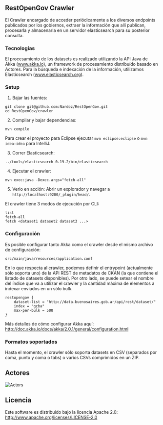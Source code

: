 ## RestOpenGov Crawler

 El Crawler encargado de acceder periódicamente a los diversos endpoints publicados por los gobiernos, extraer la información que allí publican, procesarla y almacenarla en un servidor elasticsearch para su posterior consulta.

### Tecnologías
El procesamiento de los datasets es realizado utilizando la API Java de Akka (www.akka.io), un framework de procesamiento distribuído basado en Actores.
Para la búsqueda e indexación de la información, utilizamos Elasticsearch (www.elasticsearch.org). 

### Setup

1. Bajar las fuentes:
```
git clone git@github.com:Nardoz/RestOpenGov.git 
cd RestOpenGov/crawler
```

2. Compilar y bajar dependencias:
```
mvn compile
```
Para crear el proyecto para Eclipse ejecutar ```mvn eclipse:eclipse``` o ```mvn idea:idea``` para IntelliJ. 

3. Correr Elasticsearch:
```
../tools/elasticsearch-0.19.2/bin/elasticsearch
```

4. Ejecutar el crawler:
```
mvn exec:java -Dexec.args="fetch-all"
```

5. Verlo en acción:
Abrir un explorador y navegar a ```http://localhost:9200/_plugin/head/```.


El crawler tiene 3 modos de ejecución por CLI:

```
list
fetch-all
fetch <dataset1 dataset2 dataset3 ...>
```

### Configuración
Es posible configurar tanto Akka como el crawler desde el mismo archivo de configuración:
```
src/main/java/resources/application.conf
```

En lo que respecta al crawler, podemos definir el entrypoint (actualmente sólo soporta uno) de la API REST de metadatos de CKAN (la que contiene el listado de datasets disponibles).
Por otro lado, se puede setear el nombre del índice que va a utilizar el crawler y la cantidad máxima de elementos a indexar enviados en un sólo bulk.
```
restopengov {
    dataset-list = "http://data.buenosaires.gob.ar/api/rest/dataset/"
    index = "gcba"
    max-per-bulk = 500
}
```

Más detalles de cómo configurar Akka aquí:
http://doc.akka.io/docs/akka/2.0.1/general/configuration.html

### Formatos soportados
Hasta el momento, el crawler sólo soporta datasets en CSV (separados por coma, punto y coma o tabs) o varios CSVs comprimidos en un ZIP.

## Actores
![Actors](http://f.cl.ly/items/042M1m1b320I1f2f0S3v/Image%202012.04.22%2011:10:38%20PM.png)

## Licencia
Este software es distribuído bajo la licencia Apache 2.0: http://www.apache.org/licenses/LICENSE-2.0